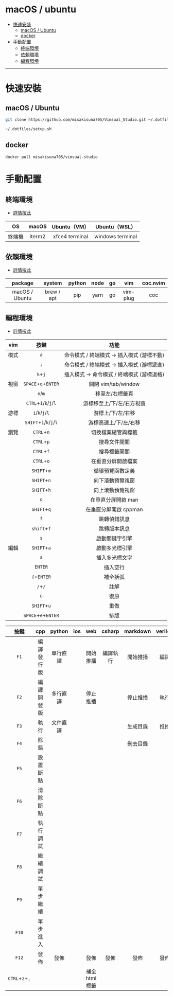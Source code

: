 # macOS / ubuntu

<!-- vim-markdown-toc GFM -->

+ [快速安裝](#快速安裝)
    * [macOS / Ubuntu](#macos--ubuntu)
    * [docker](#docker)
+ [手動配置](#手動配置)
    * [終端環境](#終端環境)
    * [依賴環境](#依賴環境)
    * [編程環境](#編程環境)

<!-- vim-markdown-toc -->

---

# 快速安裝

## macOS / Ubuntu

```zsh
git clone https://github.com/misakisuna705/Vimsual_Studio.git ~/.dotfiles

~/.dotfiles/setup.sh
```

## docker

```zsh
docker pull misakisuna705/vimsual-studio
```

# 手動配置

## 終端環境

-   [詳情按此](doc/md/terminal.md)

|   OS   | macOS  |  Ubuntu（VM）  |  Ubuntu（WSL）   |
| :----: | :----: | :------------: | :--------------: |
| 終端機 | iterm2 | xfce4 terminal | windows terminal |

## 依賴環境

-   [詳情按此](doc/md/package.md)

|    package     |   system   | python | node | go  |   vim    | coc.nvim |
| :------------: | :--------: | :----: | :--: | :-: | :------: | :------: |
| macOS / Ubuntu | brew / apt |  pip   | yarn | go  | vim-plug |   coc    |

## 編程環境

-   [詳情按此](doc/md/vim.md)

| vim  |          按鍵           |                    功能                    |
| :--: | :---------------------: | :----------------------------------------: |
| 模式 |           `a`           | 命令模式 / 終端模式 -> 插入模式 (游標不動) |
|      |           `;`           | 命令模式 / 終端模式 -> 插入模式 (游標遞進) |
|      |         `k`+`j`         | 插入模式 -> 命令模式 / 終端模式 (游標退格) |
| 視窗 |   `SPACE`+`q`+`ENTER`   |            關閉 vim/tab/window             |
|      |         `n`/`m`         |              移至左/右標籤頁               |
|      | `CTRL`+`i`/`k`/`j`/`l`  |         游標移至上/下/左/右方視窗          |
| 游標 |     `i`/`k`/`j`/`l`     |             游標上/下/左/右移              |
|      | `SHIFT`+`i`/`k`/`j`/`l` |           游標高速上/下/左/右移            |
| 瀏覽 |       `CTRL`+`n`        |             切換檔案總管與標籤             |
|      |       `CTRL`+`p`        |                搜尋文件開關                |
|      |       `CTRL`+`f`        |                搜尋標籤開關                |
|      |       `CTRL`+`o`        |             在垂直分屏開啟檔案             |
|      |       `SHIFT`+`m`       |              循環預覽函數定義              |
|      |       `SHIFT`+`n`       |              向下滾動預覽視窗              |
|      |       `SHIFT`+`h`       |              向上滾動預覽視窗              |
|      |           `q`           |             在垂直分屏開啟 man             |
|      |       `SHIFT`+`q`       |           在垂直分屏開啟 cppman            |
|      |           `f`           |                跳轉偵錯訊息                |
|      |       `shift`+`f`       |                跳轉版本訊息                |
|      |           `s`           |               啟動關鍵字引擎               |
| 編輯 |       `SHIFT`+`a`       |               啟動多光標引擎               |
|      |           `a`           |               插入多光標文字               |
|      |         `ENTER`         |                  插入空行                  |
|      |       `{`+`ENTER`       |                  補全括弧                  |
|      |         `/`+`/`         |                    註解                    |
|      |           `u`           |                    復原                    |
|      |       `SHIFT`+`u`       |                    重做                    |
|      |   `SPACE`+`e`+`ENTER`   |                    排版                    |

|      按鍵      |    cpp     |  python  | ios |      web       |  csharp  | markdown | verilog |
| :------------: | :--------: | :------: | :-: | :------------: | :------: | :------: | :-----: |
|      `F1`      | 編譯發行版 | 單行直譯 |     |    開始推播    | 編譯執行 | 開始推播 |  編譯   |
|      `F2`      | 編譯開發版 | 多行直譯 |     |    停止推播    |          | 停止推播 |  執行   |
|      `F3`      |    執行    | 文件直譯 |     |                |          | 生成目錄 |  推播   |
|      `F4`      |    除錯    |          |     |                |          | 刪去目錄 |         |
|      `F5`      |  設置斷點  |          |     |                |          |          |         |
|      `F6`      |  清除斷點  |          |     |                |          |          |         |
|      `F7`      |  執行調試  |          |     |                |          |          |         |
|      `F8`      |  繼續調試  |          |     |                |          |          |         |
|      `F9`      |  單步繼續  |          |     |                |          |          |         |
|     `F10`      |  單步進入  |          |     |                |          |          |         |
|     `F12`      |    發佈    |   發佈   |     |      發佈      |   發佈   |   發佈   |  發佈   |
| `CTRL`+`z`+`,` |            |          |     | 補全 html 標籤 |          |          |         |
